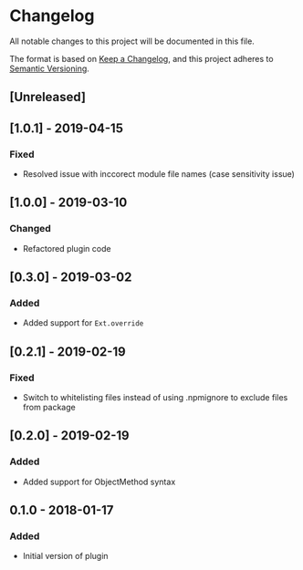 # Changelog
All notable changes to this project will be documented in this file.

The format is based on [Keep a Changelog](https://keepachangelog.com/en/1.0.0/),
and this project adheres to [Semantic Versioning](https://semver.org/spec/v2.0.0.html).

## [Unreleased]

## [1.0.1] - 2019-04-15
### Fixed
- Resolved issue with inccorect module file names (case sensitivity issue)

## [1.0.0] - 2019-03-10
### Changed
- Refactored plugin code

## [0.3.0] - 2019-03-02
### Added
- Added support for `Ext.override`

## [0.2.1] - 2019-02-19
### Fixed
- Switch to whitelisting files instead of using .npmignore to exclude files from package

## [0.2.0] - 2019-02-19
### Added
- Added support for ObjectMethod syntax

## 0.1.0 - 2018-01-17
### Added
- Initial version of plugin
